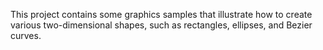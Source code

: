 This project contains some graphics samples that illustrate how to create various two-dimensional shapes, such as rectangles, ellipses, and Bezier curves.